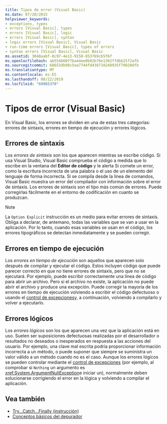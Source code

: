 ```yaml
---
title: Tipos de error (Visual Basic)
ms.date: 07/20/2015
helpviewer_keywords:
- exceptions, types
- errors [Visual Basic], types
- errors [Visual Basic], logic
- errors [Visual Basic], syntax
- logic errors [Visual Basic], Visual Basic
- run-time errors [Visual Basic], types of errors
- syntax errors [Visual Basic], Visual Basic
ms.assetid: 3048aabf-8c97-4e13-9150-853769cb5f6f
ms.openlocfilehash: ab554b60f7ba44ee0b92b76e1362ffdbb25f2afb
ms.sourcegitcommit: 68653db98c5ea7744fd438710248935f70020dfb
ms.translationtype: MT
ms.contentlocale: es-ES
ms.lasthandoff: 08/22/2019
ms.locfileid: "69965370"
---
```

# <a name="error-types-visual-basic"></a>Tipos de error (Visual Basic)
En Visual Basic, los errores se dividen en una de estas tres categorías: errores de sintaxis, errores en tiempo de ejecución y errores lógicos.

## <a name="syntax-errors"></a>Errores de sintaxis
 Los *errores de sintaxis* son los que aparecen mientras se escribe código. Si usa Visual Studio, Visual Basic comprueba el código a medida que lo escribe en la ventana del **Editor de código** y le alerta Si comete un error, como la escritura incorrecta de una palabra o el uso de un elemento del lenguaje de forma incorrecta. Si se compila desde la línea de comandos, Visual Basic muestra un error del compilador con información sobre el error de sintaxis. Los errores de sintaxis son el tipo más común de errores. Puede corregirlas fácilmente en el entorno de codificación en cuanto se produzcan.

> [!NOTE]
> La `Option Explicit` instrucción es un medio para evitar errores de sintaxis. Obliga a declarar, de antemano, todas las variables que se van a usar en la aplicación. Por lo tanto, cuando esas variables se usan en el código, los errores tipográficos se detectan inmediatamente y se pueden corregir.

## <a name="run-time-errors"></a>Errores en tiempo de ejecución
 Los *errores en tiempo de ejecución* son aquellos que aparecen solo después de compilar y ejecutar el código. Estos incluyen código que puede parecer correcto en que no tiene errores de sintaxis, pero que no se ejecutará. Por ejemplo, puede escribir correctamente una línea de código para abrir un archivo. Pero si el archivo no existe, la aplicación no puede abrir el archivo y produce una excepción. Puede corregir la mayoría de los errores en tiempo de ejecución volviendo a escribir el código defectuoso o usando el [control de excepciones](../../language-reference/statements/try-catch-finally-statement.md)y, a continuación, volviendo a compilarlo y volver a ejecutarlo.
  
## <a name="logic-errors"></a>Errores lógicos
 Los *errores lógicos* son los que aparecen una vez que la aplicación está en uso. Suelen ser suposiciones defectuosas realizadas por el desarrollador o resultados no deseados o inesperados en respuesta a las acciones del usuario. Por ejemplo, una clave mal escrita podría proporcionar información incorrecta a un método, o puede suponer que siempre se suministra un valor válido a un método cuando no es el caso. Aunque los errores lógicos se pueden controlar mediante el [control de excepciones](../../language-reference/statements/try-catch-finally-statement.md) (por ejemplo, al comprobar si `Nothing` un argumento es <xref:System.ArgumentNullException>e iniciar un), normalmente deben solucionarse corrigiendo el error en la lógica y volviendo a compilar el aplicación.

## <a name="see-also"></a>Vea también

- [Try...Catch...Finally (instrucción)](../../../visual-basic/language-reference/statements/try-catch-finally-statement.md)
- [Conceptos básicos del depurador](/visualstudio/debugger/debugger-basics)
